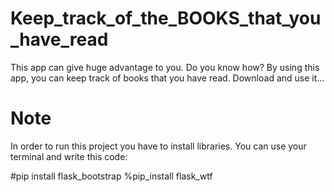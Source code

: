 # Keep_track_of_the_BOOKS_that_you_have_read
This app can give huge advantage to you. Do you know how?
By using this app, you can keep track of books that you have read. Download and use it...

# Note
In order to run this project you have to install libraries. You can use your terminal and write this code:

#pip install flask_bootstrap
%pip_install flask_wtf
